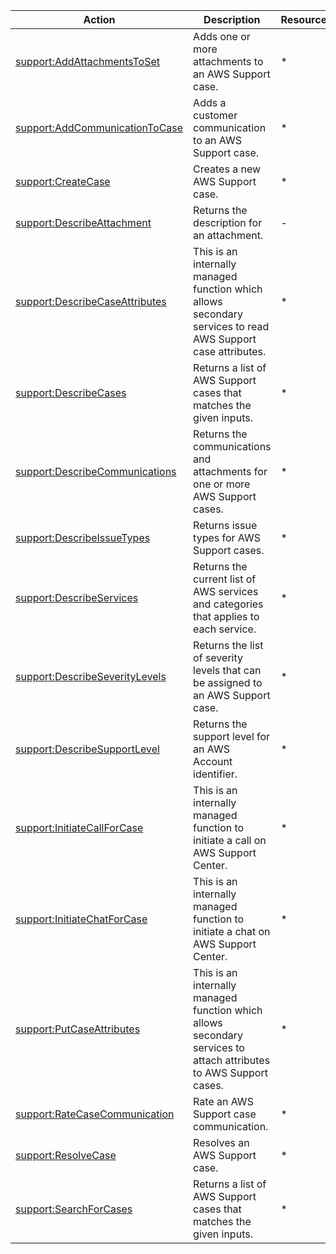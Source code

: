 | Action | Description | Resource | Condition |
| --- | --- | --- | --- |
| [support:AddAttachmentsToSet](https://docs.aws.amazon.com/awssupport/latest/APIReference/API_AddAttachmentsToSet.html) | Adds one or more attachments to an AWS Support case. | * | - |
| [support:AddCommunicationToCase](https://docs.aws.amazon.com/awssupport/latest/APIReference/API_AddCommunicationToCase.html) | Adds a customer communication to an AWS Support case. | * | - |
| [support:CreateCase](https://docs.aws.amazon.com/awssupport/latest/APIReference/API_CreateCase.html) | Creates a new AWS Support case. | * | - |
| [support:DescribeAttachment](https://docs.aws.amazon.com/awssupport/latest/APIReference/API_DescribeAttachment.html) | Returns the description for an attachment. | - |
| [support:DescribeCaseAttributes](https://docs.aws.amazon.com/service-authorization/latest/reference/list_awssupport.html) | This is an internally managed function which allows secondary services to read AWS Support case attributes. | * | - |
| [support:DescribeCases](https://docs.aws.amazon.com/awssupport/latest/APIReference/API_DescribeCases.html) | Returns a list of AWS Support cases that matches the given inputs. | * | - |
| [support:DescribeCommunications](https://docs.aws.amazon.com/awssupport/latest/APIReference/API_DescribeCommunications.html) | Returns the communications and attachments for one or more AWS Support cases. | * | - |
| [support:DescribeIssueTypes](https://docs.aws.amazon.com/service-authorization/latest/reference/list_awssupport.html) | Returns issue types for AWS Support cases. | * | - |
| [support:DescribeServices](https://docs.aws.amazon.com/awssupport/latest/APIReference/API_DescribeServices.html) | Returns the current list of AWS services and categories that applies to each service. | * | - |
| [support:DescribeSeverityLevels](https://docs.aws.amazon.com/awssupport/latest/APIReference/API_DescribeSeverityLevels.html) | Returns the list of severity levels that can be assigned to an AWS Support case. | * | - |
| [support:DescribeSupportLevel](https://docs.aws.amazon.com/service-authorization/latest/reference/list_awssupport.html) | Returns the support level for an AWS Account identifier. | * | - |
| [support:InitiateCallForCase](https://docs.aws.amazon.com/service-authorization/latest/reference/list_awssupport.html) | This is an internally managed function to initiate a call on AWS Support Center. | * | - |
| [support:InitiateChatForCase](https://docs.aws.amazon.com/service-authorization/latest/reference/list_awssupport.html) | This is an internally managed function to initiate a chat on AWS Support Center. | * | - |
| [support:PutCaseAttributes](https://docs.aws.amazon.com/service-authorization/latest/reference/list_awssupport.html) | This is an internally managed function which allows secondary services to attach attributes to AWS Support cases. | * | - |
| [support:RateCaseCommunication](https://docs.aws.amazon.com/service-authorization/latest/reference/list_awssupport.html) | Rate an AWS Support case communication. | * | - |
| [support:ResolveCase](https://docs.aws.amazon.com/awssupport/latest/APIReference/API_ResolveCase.html) | Resolves an AWS Support case. | * | - |
| [support:SearchForCases](https://docs.aws.amazon.com/service-authorization/latest/reference/list_awssupport.html) | Returns a list of AWS Support cases that matches the given inputs. | * | - |
